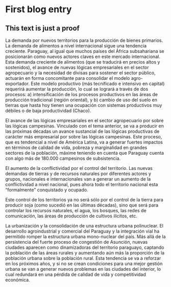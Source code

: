 # First blog entry
## This text is just a proof 
La demanda por nuevos territorios para la producción de bienes primarios. La 
demanda de alimentos a nivel internacional sigue una tendencia creciente. Paraguay, 
al  igual  que  muchos  países  del  África  subsahariana  se  posicionarán  como  nuevos 
actores claves en este mercado internacional. Esta demanda creciente de alimentos 
(que  se  traducirá  en  precios  altos  y  sostenidos),  el  avance  de  nuevas  lógicas 
empresariales en  el  sector  agropecuario  y  la  necesidad  de  divisas  para  sostener  el 
sector  público,  actuarán  en  forma  concomitante  para  consolidar  el  modelo  agro-
exportador. Este modelo productivo (más tecnificado e intensivo en capital) requerirá 
aumentar la producción, lo cual se logrará a través de dos procesos: a) intensificación 
de los procesos productivos en las áreas de producción tradicional (región oriental), y 
b)  cambio  de  uso  del  suelo  en  tierras  que  hasta  hoy  tienen  una  ocupación  con 
sistemas productivos muy débiles o de baja productividad (Chaco). 
 
El avance de las lógicas empresariales en el sector agropecuario por sobre las 
lógicas campesinas. Vinculado con el tema anterior, se va a producir en las próximas 
décadas un avance sustancial de las lógicas productivas de carácter más empresarial 
por sobre las lógicas campesinas. Este proceso, que es tendencial a nivel de América 
Latina,  va  a  generar  fuertes  impactos  en  términos  de  calidad  de  vida,  pobreza  y 
marginalidad  en  grandes  sectores  de  la  población,  máxime  teniendo  en  cuenta  que 
Paraguay cuenta con algo más de 180.000 campesinos de subsistencia.  
 
El aumento de la conflictividad por el control del territorio. Las nuevas demandas 
de  tierras  y  de  recursos  naturales  por  diferentes  actores  y  grupos,  nacionales  e 
internacionales  van a generar un aumento de la conflictividad a nivel nacional, pues 
ahora  todo  el  territorio  nacional  esta  “formalmente”  conquistado  y  ocupado.

Este control de los territorios ya no será sólo por el control de la tierra para producir soja 
(como  sucedió  en  las  últimas  décadas),  sino  que  será  para  controlar  los  recursos 
naturales, el agua, los bosques, las redes de comunicación, las áreas de producción 
de cultivos ilícitos, etc. 
 
La  urbanización  y  la  consolidación  de  una  estructura  urbana  polinuclear.  El 
desarrollo  agroindustrial  y  comercial  del  Paraguay  y  la  integración  vial  ha  permitido 
romper  la  estructura  urbana  mono-nuclear  del  país.  Más  allá  de  la  persistencia  del 
fuerte  proceso  de  congestión  de  Asunción,  nuevas  ciudades  aparecen  como 
dinamizadoras del territorio paraguayo, captando la población de las áreas rurales y 
aumentando aún más la proporción de la población urbana sobre la población rural. 
Esta tendencia se va a reforzar en los próximos años, y si no se crean condiciones 
para una mejor gestión urbana se van a generar nuevos problemas en las ciudades 
del  interior,  lo  cual  redundará  en  una  pérdida  de  calidad  de  vida  y  competitividad 
económica. 
